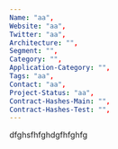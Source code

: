```yaml
--- 
Name: "aa", 
Website: "aa", 
Twitter: "aa", 
Architecture: "",
Segment: "",
Category: "",
Application-Category: "",
Tags: "aa",
Contact: "aa",
Project-Status: "aa",
Contract-Hashes-Main: "",
Contract-Hashes-Test: "",
--- 
```

<!--lang:en--> 
dfghsfhfghdgfhfghfg
<!--lang:es--] 

<!--lang:de--] 

<!--lang:fr--] 

<!--lang:pl--] 

<!--lang:uk--] 

[!--lang:*--> 